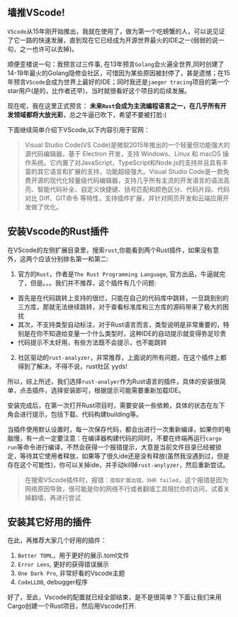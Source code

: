 ## 墙推VScode!

`VScode`从15年刚开始推出，我就在使用了，做为第一个吃螃蟹的人，可以说见证了它一路的快速发展，直到现在它已经成为开源世界最火的IDE之一(弱弱的说一句，之一也许可以去掉)。

顺便歪楼说一句：我预言过三件事, 在13年预言`Golang`会火遍全世界,同时创建了14-19年最火的Golang隐修会社区，可惜因为某些原因被封停了，甚是遗憾；在15年预言`VScode`会成为世界上最好的IDE；同时我还是`jaeger tracing`项目的第一个star用户(是的，比作者还早)，当时就很看好这个项目的后续发展。

现在呢，我在这里正式预言： **未来`Rust`会成为主流编程语言之一，在几乎所有开发领域都将大放光彩**，总之牛逼已吹下，希望不要被打脸:(

下面继续简单介绍下VScode,以下内容引用于官网：

> Visual Studio Code(VS Code)是微软2015年推出的一个轻量但功能强大的源代码编辑器，基于 Electron 开发，支持 Windows、Linux 和 macOS 操作系统。它内置了对JavaScript，TypeScript和Node.js的支持并且具有丰富的其它语言和扩展的支持，功能超级强大。Visual Studio Code是一款免费开源的现代化轻量级代码编辑器，支持几乎所有主流的开发语言的语法高亮、智能代码补全、自定义快捷键、括号匹配和颜色区分、代码片段、代码对比 Diff、GIT命令 等特性，支持插件扩展，并针对网页开发和云端应用开发做了优化。

## 安装Vscode的Rust插件

在VScode的左侧扩展目录里，搜索`rust`,你能看到两个Rust插件，如果没有意外，这两个应该分别排名第一和第二:
1. 官方的`Rust`，作者是`The Rust Programming Language`, 官方出品，牛逼就完了，但是。。。我们并不推荐，这个插件有几个问题:
- 首先是在代码跳转上支持的很烂，只能在自己的代码库中跳转，一旦跳到别的三方库，那就无法继续跳转，对于查看标准库和三方库的源码带来了极大的困扰
- 其次，不支持类型自动标注，对于Rust语言而言，类型说明是非常重要的，特别是在你不知道给变量一个什么类型时，这种IDE的自动提示就变得弥足珍贵
- 代码提示不太好用，有些方法既不会提示，也不能跳转

2. 社区驱动的`rust-analyzer`，非常推荐，上面说的所有问题，在这个插件上都得到了解决，不得不说，rust社区 yyds!

所以，综上所述，我们选择`rust-analyer`作为Rust语言的插件，具体的安装很简单，点击插件，选择安装即可，根据提示可能需要重新加载IDE。

安装完成后，在第一次打开Rust项目时，需要安装一些依赖，具体的状态在左下角会进行提示，包括下载、代码构建building等。

当插件使用默认设置时，每一次保存代码，都会出进行一次重新编译，如果你的电脑慢，有一点一定要注意：在编译器构建代码的同时，不要在终端再运行`cargo run`等命令进行编译，不然会获得一个报错提示，大意是当前文件目录已经被锁定，等待其它使用者释放，如果等了很久ide还是没有释放(虽然我没遇到过，但是存在这个可能性)，你可以关掉ide，并手动kill掉`rust-anylyzer`，然后重新尝试。

> 在搜索VScode插件时，报错：`提取扩展出错，XHR failed`，这个报错是因为网络原因导致，很可能是你的网络不行或者翻墙工具阻拦你的访问，试着关掉翻墙，再进行尝试

## 安装其它好用的插件

在此，再推荐大家几个好用的插件：
1. `Better TOML`，用于更好的展示.toml文件
2. `Error Lens`, 更好的获得错误展示
3. `One Dark Pro`, 非常好看的Vscode主题
4. `CodeLLDB`, debugger程序

好了，至此，Vscode的配置就已经全部结束，是不是很简单？下面让我们来用Cargo创建一个Rust项目，然后用Vscode打开.